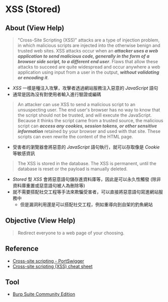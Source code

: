 # XSS (Stored)

## About (View Help)

> "Cross-Site Scripting (XSS)" attacks are a type of injection problem, in which malicious scripts are injected into the otherwise benign and trusted web sites. XSS attacks occur when an ***attacker uses a web application to send malicious code, generally in the form of a browser side script, to a different end user***. Flaws that allow these attacks to succeed are quite widespread and occur anywhere a web application using input from a user in the output, ***without validating or encoding it***.
- *XSS* 一樣是種注入攻擊，攻擊者透過網站服務注入惡意的 *JavaScript* 語句
- 通常是因為沒有對使用者輸入進行驗證或編碼
> An attacker can use XSS to send a malicious script to an unsuspecting user. The end user's browser has no way to know that the script should not be trusted, and will execute the JavaScript. Because it thinks the script came from a trusted source, the malicious script can ***access any cookies, session tokens, or other sensitive information*** retained by your browser and used with that site. These scripts can even rewrite the content of the HTML page.
- 受害者的瀏覽器會將惡意的 *JavaScript* 語句執行，就可以存取像是 *Cookie* 等敏感資訊
> The XSS is stored in the database. The XSS is permanent, until the database is reset or the payload is manually deleted.
- *Stored* 型 *XSS* 會將惡意語句儲存進資料庫等，因此是可以永久性觸發 (除非資料庫重置或惡意語句被人為刪除等)
- 就不需要搭配社交工程等手法來欺騙受害者，可以直接將惡意語句寫進網站服務中
	- 但是漏洞利用還是可以搭配社交工程，例如重導向到自架的釣魚網站

## Objective (View Help)

> Redirect everyone to a web page of your choosing.

## Reference

- [Cross-site scripting - PortSwigger](https://portswigger.net/web-security/cross-site-scripting)
- [Cross-site scripting (XSS) cheat sheet](https://portswigger.net/web-security/cross-site-scripting/cheat-sheet)

## Tool

- [Burp Suite Community Edition](https://portswigger.net/burp/communitydownload)